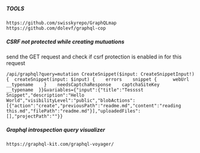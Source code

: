 ##### TOOLS
````
https://github.com/swisskyrepo/GraphQLmap
https://github.com/dolevf/graphql-cop
````
##### CSRF not protected while creating mutuations
send the GET request and check if csrf protection is enabled in for this request
````
/api/graphql?query=mutation CreateSnippet($input: CreateSnippetInput!) {  createSnippet(input: $input) {    errors    snippet {      webUrl      __typename    }    needsCaptchaResponse    captchaSiteKey    __typename  }}&variables={"input":{"title":"Tesssst Snippet","description":"Hello World","visibilityLevel":"public","blobActions":[{"action":"create","previousPath":"readme.md","content":"reading this.md","filePath":"readme.md"}],"uploadedFiles":[],"projectPath":""}}
````
##### Graphql introspection query visualizer
````
https://graphql-kit.com/graphql-voyager/
````
